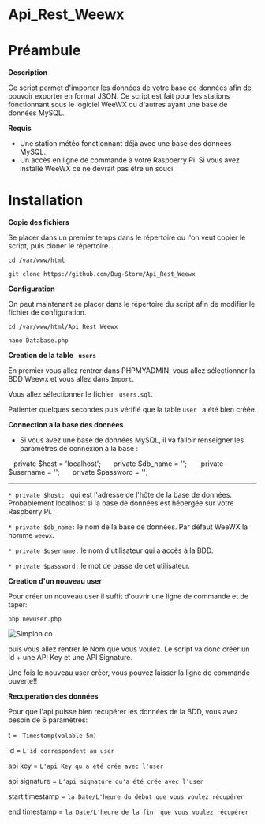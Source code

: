 # Api_Rest_Weewx



# Préambule  

__Description__  

 Ce script permet d'importer  les  données de votre base de données afin de pouvoir exporter en format JSON.  Ce script est fait pour les stations fonctionnant sous le logiciel WeeWX ou d'autres ayant une base de données MySQL.  


 __Requis__ 

 * Une station météo fonctionnant déjà avec une base des données MySQL.
 * Un accès en ligne de commande à votre Raspberry Pi. Si vous avez installé WeeWX ce ne devrait pas être un souci.   



# __Installation__


 __Copie des fichiers__
 
 Se placer dans un premier temps dans le répertoire ou l'on veut copier le script, puis cloner le répertoire.  

 ` cd /var/www/html `  

 ` git clone https://github.com/Bug-Storm/Api_Rest_Weewx `    

 __Configuration__

On peut maintenant se placer dans le répertoire du script afin de modifier le fichier de configuration.

 ` cd /var/www/html/Api_Rest_Weewx `  
 
 ` nano Database.php `

__Creation de la table ` users`__

En premier vous allez rentrer dans PHPMYADMIN, vous allez sélectionner la BDD Weewx et vous allez dans ` Import `.  

Vous allez sélectionner le fichier ` users.sql`.

Patienter quelques secondes puis vérifié que la table `user ` a été bien créée.  

 __Connection a la base des données__ 

 * Si vous avez une base de données MySQL, il va falloir renseigner les paramètres de connexion à la base :

  `
  ` private $host = 'localhost'; `  
   `private $db_name = '';`   
   `private $username = ''; `  
   `private $password = ''; `
   `

----------------------------------------------------------------------------------------------------------------------------------------

  `* private $host: `   qui est l'adresse de l'hôte de la base de données. Probablement localhost si la base de données est hébergée sur votre Raspberry Pi.  

 `* private $db_name:`   le nom de la base de données. Par défaut WeeWX la nomme ` weewx `.  

 `* private $username:`   le nom d'utilisateur qui a accès à la BDD.

 `* private $password:`   le mot de passe de cet utilisateur.  

 
 __Creation d'un nouveau user__
 
 Pour créer un nouveau user il suffit d'ouvrir une ligne de commande et de taper:

 ` php newuser.php `

![Simplon.co](https://i.imgur.com/tsw3Hqe.gif)


puis vous allez rentrer le Nom que vous voulez.  Le script va donc créer un Id + une API Key et une API Signature.  

Une fois le nouveau user créer, vous pouvez laisser la ligne de commande ouverte!!


__Recuperation des données__

Pour que l'api puisse bien récupérer les données de la BDD, vous avez besoin de 6 paramètres: 


t =  ` Timestamp(valable 5m)`

id = ` L'id correspondent au user `

api key = ` L'api Key qu'a été crée avec l'user `

api signature = ` L'api signature qu'a été crée avec l'user `

start timestamp = ` la Date/L'heure du début que vous voulez récupérer  `

end timestamp = ` la Date/L'heure de la fin  que vous voulez récupérer  `


